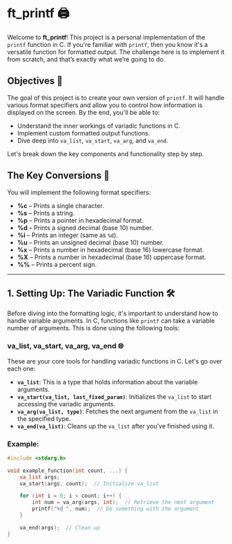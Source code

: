 # ft_printf 🖨️

Welcome to **ft_printf**! This project is a personal implementation of the `printf` function in C. If you're familiar with `printf`, then you know it's a versatile function for formatted output. The challenge here is to implement it from scratch, and that’s exactly what we’re going to do.

## Objectives 🎯

The goal of this project is to create your own version of `printf`. It will handle various format specifiers and allow you to control how information is displayed on the screen. By the end, you'll be able to:

- Understand the inner workings of variadic functions in C.
- Implement custom formatted output functions.
- Dive deep into `va_list`, `va_start`, `va_arg`, and `va_end`.

Let's break down the key components and functionality step by step.

## The Key Conversions 🔑

You will implement the following format specifiers:

- **%c** – Prints a single character.
- **%s** – Prints a string.
- **%p** – Prints a pointer in hexadecimal format.
- **%d** – Prints a signed decimal (base 10) number.
- **%i** – Prints an integer (same as `%d`).
- **%u** – Prints an unsigned decimal (base 10) number.
- **%x** – Prints a number in hexadecimal (base 16) lowercase format.
- **%X** – Prints a number in hexadecimal (base 16) uppercase format.
- **%%** – Prints a percent sign.

---

## 1. Setting Up: The Variadic Function 🛠️

Before diving into the formatting logic, it's important to understand how to handle variable arguments. In C, functions like `printf` can take a variable number of arguments. This is done using the following tools:

### **va_list, va_start, va_arg, va_end** 🌐

These are your core tools for handling variadic functions in C. Let's go over each one:

- **`va_list`**: This is a type that holds information about the variable arguments.
- **`va_start(va_list, last_fixed_param)`**: Initializes the `va_list` to start accessing the variadic arguments.
- **`va_arg(va_list, type)`**: Fetches the next argument from the `va_list` in the specified type.
- **`va_end(va_list)`**: Cleans up the `va_list` after you’ve finished using it.

### Example:
```c
#include <stdarg.h>

void example_function(int count, ...) {
    va_list args;
    va_start(args, count);  // Initialize va_list

    for (int i = 0; i < count; i++) {
        int num = va_arg(args, int);  // Retrieve the next argument
        printf("%d ", num);  // Do something with the argument
    }

    va_end(args);  // Clean up
}
